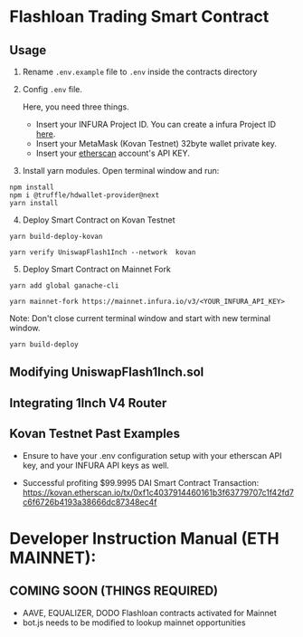 # Flashloan Trading Smart Contract

## Usage

1. Rename `.env.example` file to `.env` inside the contracts directory
 
2. Config `.env` file. 

    Here, you need three things. 
    * Insert your INFURA Project ID. You can create a infura Project ID [here](https://infura.io). 
    * Insert your MetaMask (Kovan Testnet) 32byte wallet private key.
    * Insert your [etherscan](https://etherscan.io) account's API KEY.

3. Install yarn modules. Open terminal window and run:

```
npm install
npm i @truffle/hdwallet-provider@next
yarn install
```

4. Deploy Smart Contract on Kovan Testnet
```
yarn build-deploy-kovan
```

```
yarn verify UniswapFlash1Inch --network  kovan
```
5. Deploy Smart Contract on Mainnet Fork
```
yarn add global ganache-cli
```
```
yarn mainnet-fork https://mainnet.infura.io/v3/<YOUR_INFURA_API_KEY>
```
Note: Don't close current terminal window and start with new terminal window.
```
yarn build-deploy
```

## Modifying UniswapFlash1Inch.sol


## Integrating 1Inch V4 Router 
## Kovan Testnet Past Examples
* Ensure to have your .env configuration setup with your etherscan API key, and your INFURA API keys as well. 

* Successful profiting $99.9995 DAI 
Smart Contract Transaction: https://kovan.etherscan.io/tx/0xf1c4037914460161b3f63779707c1f42fd7c6f6726b4193a38666dc87348ec4f



# Developer Instruction Manual (ETH MAINNET): 

## COMING SOON (THINGS REQUIRED)
* AAVE, EQUALIZER, DODO Flashloan contracts activated for Mainnet
* bot.js needs to be modified to lookup mainnet opportunities

